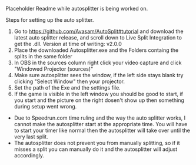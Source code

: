 Placeholder Readme while autosplitter is being worked on.



Steps for setting up the auto splitter.

1. Go to https://github.com/Avasam/AutoSplit#tutorial and download the latest auto splitter release, and scroll down to Live Split Integration to get the .dll. Version at time of writing: v2.0.0
2. Place the downloaded Autosplitter.exe and the Folders containg the splits in the same folder
3. In OBS in the sources column right click your video capture and click "Windowed Projector (sources)"
4. Make sure autosplitter sees the window, if the left side stays blank try clicking "Select Window" then your projector.
5. Set the path of the Exe and the settings file.
6. If the game is visible in the left window you should be good to start, if you start and the picture on the right dosen't show up then something during setup went wrong.

* Due to Speedrun.com time ruling and the way the auto splitter works, I cannot make the autosplitter start at the appropriate time. You will have to start your timer like normal then the autosplitter will take over until the very last split.
* The autosplitter does not prevent you from manually splitting, so if it misses a split you can manually do it and the autosplitter will adjust accordingly.
